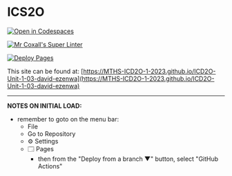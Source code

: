 # ICS2O

[![Open in Codespaces](https://classroom.github.com/assets/launch-codespace-7f7980b617ed060a017424585567c406b6ee15c891e84e1186181d67ecf80aa0.svg)](https://classroom.github.com/open-in-codespaces?assignment_repo_id=13884148)

[![Mr Coxall's Super Linter](https://github.com/MTHS-ICD2O-1-2023/ICD2O-Unit-1-03-david-ezenwa/workflows/Mr%20Coxall's%20Super%20Linter/badge.svg)](https://github.com/MTHS-ICD2O-1-2023/ICD2O-Unit-1-03-david-ezenwa/actions)

[![Deploy Pages](https://github.com/MTHS-ICD2O-1-2023/ICD2O-Unit-1-03-david-ezenwa/workflows/Deploy%20Pages/badge.svg)](https://github.com/MTHS-ICD2O-1-2023/ICD2O-Unit-1-03-david-ezenwa/actions)

This site can be found at: [https://MTHS-ICD2O-1-2023.github.io/ICD2O-Unit-1-03-david-ezenwa](https://MTHS-ICD2O-1-2023.github.io/ICD2O-Unit-1-03-david-ezenwa)

---

**NOTES ON INITIAL LOAD:**
- remember to goto on the menu bar:
  - File
  - Go to Repository
  - ⚙ Settings
  - 🗔 Pages
    - then from the "Deploy from a branch ▼" button, select "GitHub Actions"
